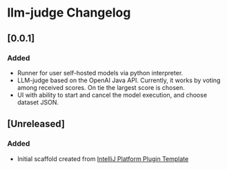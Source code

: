 <!-- Keep a Changelog guide -> https://keepachangelog.com -->

# llm-judge Changelog

## [0.0.1]
### Added
- Runner for user self-hosted models via python interpreter.
- LLM-judge based on the OpenAI Java API. Currently, it works by voting among received scores. On tie the largest score is chosen.
- UI with ability to start and cancel the model execution, and choose dataset JSON.

## [Unreleased]
### Added
- Initial scaffold created from [IntelliJ Platform Plugin Template](https://github.com/JetBrains/intellij-platform-plugin-template)
